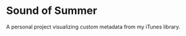 Sound of Summer
===============

A personal project visualizing custom metadata from my iTunes library.